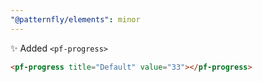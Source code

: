 ```yaml
---
"@patternfly/elements": minor
---
```


✨ Added `<pf-progress>`

```html
<pf-progress title="Default" value="33"></pf-progress>
```
